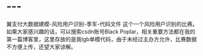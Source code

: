 # ---
翼支付大数据建模-风险用户识别-季军-代码文件
这个一个风险用户识别的比赛。如果大家感兴趣的话，可以搜索csdn账号Black Poplar，相关重要方法都在我的第一篇博客里，这里存放的是我lgb单模代码，由于未经过主办方允许，比赛数据不方便上传，还望大家谅解。
